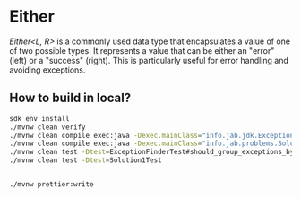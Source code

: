 # Either

*Either<L, R>* is a commonly used data type that encapsulates a value of one of two possible types. It represents a value that can be either an "error" (left) or a "success" (right). This is particularly useful for error handling and avoiding exceptions.

## How to build in local?

```bash
sdk env install
./mvnw clean verify
./mvnw clean compile exec:java -Dexec.mainClass="info.jab.jdk.ExceptionFinderExample"
./mvnw clean compile exec:java -Dexec.mainClass="info.jab.problems.Solution1"
./mvnw clean test -Dtest=ExceptionFinderTest#should_group_exceptions_by_javaModule
./mvnw clean test -Dtest=Solution1Test


./mvnw prettier:write
```
